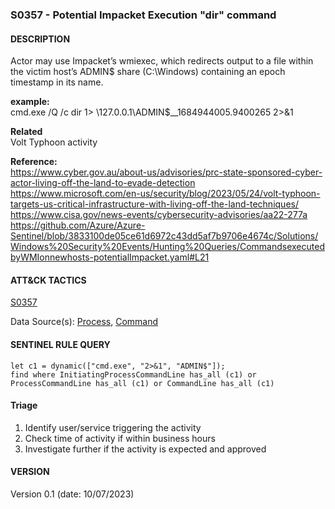 ###  S0357 - Potential Impacket Execution "dir" command 

####  DESCRIPTION  
Actor may use Impacket’s wmiexec, which redirects output to a file within the victim host’s ADMIN$ share (C:\Windows\) containing an epoch timestamp in its name.

**example:**  
cmd.exe /Q /c dir 1> \\127.0.0.1\ADMIN$\__1684944005.9400265 2>&1

**Related**  
Volt Typhoon activity  

**Reference:**  
https://www.cyber.gov.au/about-us/advisories/prc-state-sponsored-cyber-actor-living-off-the-land-to-evade-detection  
https://www.microsoft.com/en-us/security/blog/2023/05/24/volt-typhoon-targets-us-critical-infrastructure-with-living-off-the-land-techniques/  
https://www.cisa.gov/news-events/cybersecurity-advisories/aa22-277a  
https://github.com/Azure/Azure-Sentinel/blob/3833100de05ce61d6972c43dd5af7b9706e4674c/Solutions/Windows%20Security%20Events/Hunting%20Queries/CommandsexecutedbyWMIonnewhosts-potentialImpacket.yaml#L21    

####  ATT&CK TACTICS<br>
[S0357](https://attack.mitre.org/software/S0357/)    

Data Source(s): [Process](https://attack.mitre.org/datasources/DS0009/), [Command](https://attack.mitre.org/datasources/DS0017/)  

#### SENTINEL RULE QUERY<br>

~~~
let c1 = dynamic(["cmd.exe", "2>&1", "ADMIN$"]);
find where InitiatingProcessCommandLine has_all (c1) or ProcessCommandLine has_all (c1) or CommandLine has_all (c1) 
~~~

#### Triage

1. Identify user/service triggering the activity  
2. Check time of activity if within business hours  
3. Investigate further if the activity is expected and approved   


#### VERSION
Version 0.1 (date: 10/07/2023)
